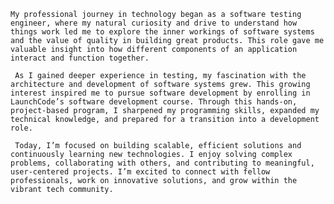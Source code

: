 
    My professional journey in technology began as a software testing engineer, where my natural curiosity and drive to understand how things work led me to explore the inner workings of software systems and the value of quality in building great products. This role gave me valuable insight into how different components of an application interact and function together.
    
     As I gained deeper experience in testing, my fascination with the architecture and development of software systems grew. This growing interest inspired me to pursue software development by enrolling in LaunchCode’s software development course. Through this hands-on, project-based program, I sharpened my programming skills, expanded my technical knowledge, and prepared for a transition into a development role.
     
     Today, I’m focused on building scalable, efficient solutions and continuously learning new technologies. I enjoy solving complex problems, collaborating with others, and contributing to meaningful, user-centered projects. I’m excited to connect with fellow professionals, work on innovative solutions, and grow within the vibrant tech community.
